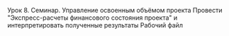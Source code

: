 Урок 8. Семинар. Управление освоенным объёмом проекта
Провести "Экспресс-расчеты финансового состояния проекта" и интерпретировать полученные результаты
Рабочий файл